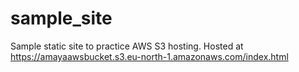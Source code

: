 # sample_site
Sample static site to practice AWS S3 hosting.
Hosted at https://amayaawsbucket.s3.eu-north-1.amazonaws.com/index.html
